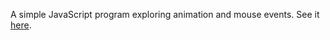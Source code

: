 A simple JavaScript program exploring animation and mouse events. See it [here](https://codepen.io/MargNation/full/qRpNBP/).

